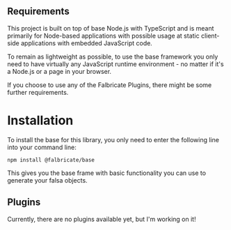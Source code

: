 ## Requirements

This project is built on top of base Node.js with TypeScript and is meant primarily for Node-based applications with
possible usage at static client-side applications with embedded JavaScript code.

To remain as lightweight as possible, to use the base framework you only need to have virtually any JavaScript runtime
environment - no matter if it's a Node.js or a page in your browser.

If you choose to use any of the Falbricate Plugins, there might be some further requirements.


# Installation

To install the base for this library, you only need to enter the following
line into your command line:

```shell
npm install @falbricate/base
```

This gives you the base frame with basic functionality you can use to generate
your falsa objects.


## Plugins

Currently, there are no plugins available yet, but I'm working on it!
